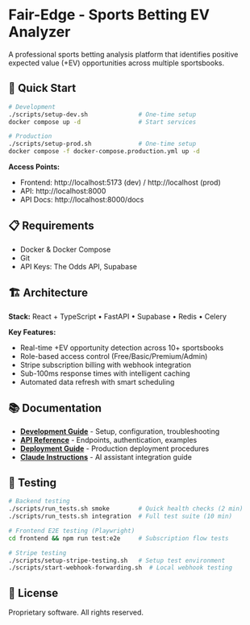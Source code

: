 # Fair-Edge - Sports Betting EV Analyzer

A professional sports betting analysis platform that identifies positive expected value (+EV) opportunities across multiple sportsbooks.

## 🚀 Quick Start

```bash
# Development
./scripts/setup-dev.sh              # One-time setup
docker compose up -d                # Start services

# Production  
./scripts/setup-prod.sh             # One-time setup
docker compose -f docker-compose.production.yml up -d
```

**Access Points:**
- Frontend: http://localhost:5173 (dev) / http://localhost (prod)
- API: http://localhost:8000
- API Docs: http://localhost:8000/docs

## 📋 Requirements

- Docker & Docker Compose
- Git
- API Keys: The Odds API, Supabase

## 🏗️ Architecture

**Stack:** React + TypeScript • FastAPI • Supabase • Redis • Celery

**Key Features:**
- Real-time +EV opportunity detection across 10+ sportsbooks
- Role-based access control (Free/Basic/Premium/Admin)
- Stripe subscription billing with webhook integration
- Sub-100ms response times with intelligent caching
- Automated data refresh with smart scheduling

## 📚 Documentation

- **[Development Guide](docs/DEVELOPMENT.md)** - Setup, configuration, troubleshooting
- **[API Reference](docs/API.md)** - Endpoints, authentication, examples
- **[Deployment Guide](docs/DEPLOYMENT.md)** - Production deployment procedures
- **[Claude Instructions](docs/CLAUDE.md)** - AI assistant integration guide

## 🧪 Testing

```bash
# Backend testing
./scripts/run_tests.sh smoke        # Quick health checks (2 min)
./scripts/run_tests.sh integration  # Full test suite (10 min)

# Frontend E2E testing (Playwright)
cd frontend && npm run test:e2e     # Subscription flow tests

# Stripe testing
./scripts/setup-stripe-testing.sh   # Setup test environment
./scripts/start-webhook-forwarding.sh  # Local webhook testing
```

## 📄 License

Proprietary software. All rights reserved.
